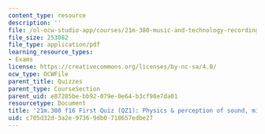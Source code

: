 ```yaml
---
content_type: resource
description: ''
file: /ol-ocw-studio-app/courses/21m-380-music-and-technology-recording-techniques-and-audio-production-fall-2016/c705d32d3a2e97369db0718657edbe27_MIT21M_380F16_quiz_qz1.pdf
file_size: 253082
file_type: application/pdf
learning_resource_types:
- Exams
license: https://creativecommons.org/licenses/by-nc-sa/4.0/
ocw_type: OCWFile
parent_title: Quizzes
parent_type: CourseSection
parent_uid: e87285be-bb92-079e-0e64-b3cf98e7da01
resourcetype: Document
title: '21m.380 f16 First Quiz (QZ1): Physics & perception of sound, microphones'
uid: c705d32d-3a2e-9736-9db0-718657edbe27
---
```


